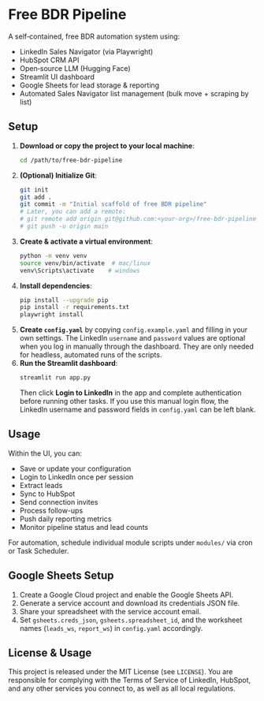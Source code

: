 # Free BDR Pipeline

A self‑contained, free BDR automation system using:
- LinkedIn Sales Navigator (via Playwright)
- HubSpot CRM API
- Open‑source LLM (Hugging Face)
- Streamlit UI dashboard
- Google Sheets for lead storage & reporting
- Automated Sales Navigator list management (bulk move + scraping by list)

## Setup

1. **Download or copy the project to your local machine**:
   ```bash
   cd /path/to/free-bdr-pipeline
   ```
2. **(Optional) Initialize Git**:
   ```bash
   git init
   git add .
   git commit -m "Initial scaffold of free BDR pipeline"
   # Later, you can add a remote:
   # git remote add origin git@github.com:<your-org>/free-bdr-pipeline.git
   # git push -u origin main
   ```
3. **Create & activate a virtual environment**:
   ```bash
   python -m venv venv
   source venv/bin/activate  # mac/linux
   venv\Scripts\activate    # windows
   ```
4. **Install dependencies**:
   ```bash
   pip install --upgrade pip
   pip install -r requirements.txt
   playwright install
   ```
5. **Create `config.yaml`** by copying `config.example.yaml` and filling in your
   own settings. The LinkedIn `username` and `password` values are optional when
   you log in manually through the dashboard. They are only needed for
   headless, automated runs of the scripts.
6. **Run the Streamlit dashboard**:
   ```bash
   streamlit run app.py
   ```
   Then click **Login to LinkedIn** in the app and complete authentication before
   running other tasks. If you use this manual login flow, the LinkedIn username
   and password fields in `config.yaml` can be left blank.

## Usage

Within the UI, you can:
- Save or update your configuration
- Login to LinkedIn once per session
- Extract leads
- Sync to HubSpot
- Send connection invites
- Process follow-ups
- Push daily reporting metrics
- Monitor pipeline status and lead counts

For automation, schedule individual module scripts under `modules/` via cron or Task Scheduler.

## Google Sheets Setup

1. Create a Google Cloud project and enable the Google Sheets API.
2. Generate a service account and download its credentials JSON file.
3. Share your spreadsheet with the service account email.
4. Set `gsheets.creds_json`, `gsheets.spreadsheet_id`, and the worksheet names (`leads_ws`, `report_ws`) in `config.yaml` accordingly.

## License & Usage

This project is released under the MIT License (see `LICENSE`).
You are responsible for complying with the Terms of Service of LinkedIn, HubSpot, and any other services you connect to, as well as all local regulations.

